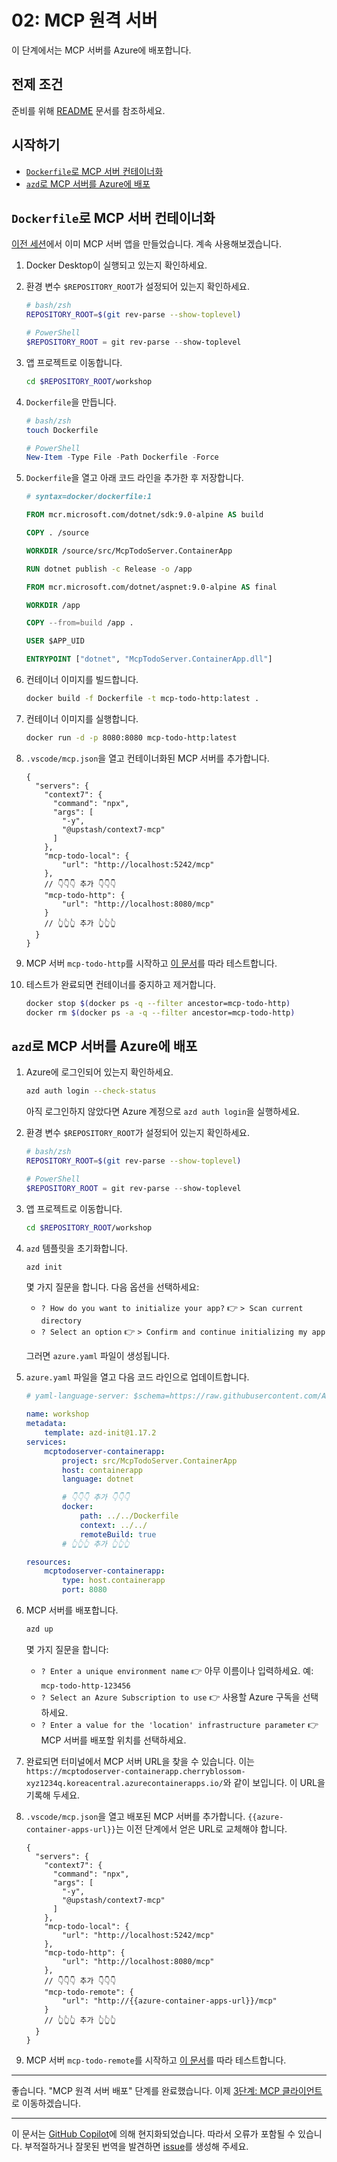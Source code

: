 # 02: MCP 원격 서버

이 단계에서는 MCP 서버를 Azure에 배포합니다.

## 전제 조건

준비를 위해 [README](../README.md#전제-조건) 문서를 참조하세요.

## 시작하기

- [`Dockerfile`로 MCP 서버 컨테이너화](#dockerfile로-mcp-서버-컨테이너화)
- [`azd`로 MCP 서버를 Azure에 배포](#azd로-mcp-서버를-azure에-배포)

## `Dockerfile`로 MCP 서버 컨테이너화

[이전 세션](./01-mcp-server.md)에서 이미 MCP 서버 앱을 만들었습니다. 계속 사용해보겠습니다.

1. Docker Desktop이 실행되고 있는지 확인하세요.
1. 환경 변수 `$REPOSITORY_ROOT`가 설정되어 있는지 확인하세요.

   ```bash
   # bash/zsh
   REPOSITORY_ROOT=$(git rev-parse --show-toplevel)
   ```

   ```powershell
   # PowerShell
   $REPOSITORY_ROOT = git rev-parse --show-toplevel
   ```

1. 앱 프로젝트로 이동합니다.

    ```bash
    cd $REPOSITORY_ROOT/workshop
    ```

1. `Dockerfile`을 만듭니다.

    ```bash
    # bash/zsh
    touch Dockerfile
    ```

    ```powershell
    # PowerShell
    New-Item -Type File -Path Dockerfile -Force
    ```

1. `Dockerfile`을 열고 아래 코드 라인을 추가한 후 저장합니다.

    ```dockerfile
    # syntax=docker/dockerfile:1
    
    FROM mcr.microsoft.com/dotnet/sdk:9.0-alpine AS build
    
    COPY . /source
    
    WORKDIR /source/src/McpTodoServer.ContainerApp
    
    RUN dotnet publish -c Release -o /app
    
    FROM mcr.microsoft.com/dotnet/aspnet:9.0-alpine AS final
    
    WORKDIR /app
    
    COPY --from=build /app .
    
    USER $APP_UID
    
    ENTRYPOINT ["dotnet", "McpTodoServer.ContainerApp.dll"]
    ```

1. 컨테이너 이미지를 빌드합니다.

    ```bash
    docker build -f Dockerfile -t mcp-todo-http:latest .
    ```

1. 컨테이너 이미지를 실행합니다.

    ```bash
    docker run -d -p 8080:8080 mcp-todo-http:latest
    ```

1. `.vscode/mcp.json`을 열고 컨테이너화된 MCP 서버를 추가합니다.

    ```jsonc
    {
      "servers": {
        "context7": {
          "command": "npx",
          "args": [
            "-y",
            "@upstash/context7-mcp"
          ]
        },
        "mcp-todo-local": {
            "url": "http://localhost:5242/mcp"
        },
        // 👇👇👇 추가 👇👇👇
        "mcp-todo-http": {
            "url": "http://localhost:8080/mcp"
        }
        // 👆👆👆 추가 👆👆👆
      }
    }
    ```

1. MCP 서버 `mcp-todo-http`를 시작하고 [이 문서](./01-mcp-server.md#mcp-서버-테스트)를 따라 테스트합니다.
1. 테스트가 완료되면 컨테이너를 중지하고 제거합니다.

    ```bash
    docker stop $(docker ps -q --filter ancestor=mcp-todo-http)
    docker rm $(docker ps -a -q --filter ancestor=mcp-todo-http)
    ```

## `azd`로 MCP 서버를 Azure에 배포

1. Azure에 로그인되어 있는지 확인하세요.

    ```bash
    azd auth login --check-status
    ```

   아직 로그인하지 않았다면 Azure 계정으로 `azd auth login`을 실행하세요.

1. 환경 변수 `$REPOSITORY_ROOT`가 설정되어 있는지 확인하세요.

   ```bash
   # bash/zsh
   REPOSITORY_ROOT=$(git rev-parse --show-toplevel)
   ```

   ```powershell
   # PowerShell
   $REPOSITORY_ROOT = git rev-parse --show-toplevel
   ```

1. 앱 프로젝트로 이동합니다.

    ```bash
    cd $REPOSITORY_ROOT/workshop
    ```

1. `azd` 템플릿을 초기화합니다.

    ```bash
    azd init
    ```

   몇 가지 질문을 합니다. 다음 옵션을 선택하세요:

   - `? How do you want to initialize your app?` 👉 `> Scan current directory`
   - `? Select an option` 👉 `> Confirm and continue initializing my app`

   그러면 `azure.yaml` 파일이 생성됩니다.

1. `azure.yaml` 파일을 열고 다음 코드 라인으로 업데이트합니다.

    ```yml
    # yaml-language-server: $schema=https://raw.githubusercontent.com/Azure/azure-dev/main/schemas/v1.0/azure.yaml.json
    
    name: workshop
    metadata:
        template: azd-init@1.17.2
    services:
        mcptodoserver-containerapp:
            project: src/McpTodoServer.ContainerApp
            host: containerapp
            language: dotnet

            # 👇👇👇 추가 👇👇👇
            docker:
                path: ../../Dockerfile
                context: ../../
                remoteBuild: true
            # 👆👆👆 추가 👆👆👆

    resources:
        mcptodoserver-containerapp:
            type: host.containerapp
            port: 8080
    ```

1. MCP 서버를 배포합니다.

    ```bash
    azd up
    ```

   몇 가지 질문을 합니다:

   - `? Enter a unique environment name` 👉 아무 이름이나 입력하세요. 예: `mcp-todo-http-123456`
   - `? Select an Azure Subscription to use` 👉 사용할 Azure 구독을 선택하세요.
   - `? Enter a value for the 'location' infrastructure parameter` 👉 MCP 서버를 배포할 위치를 선택하세요.

1. 완료되면 터미널에서 MCP 서버 URL을 찾을 수 있습니다. 이는 `https://mcptodoserver-containerapp.cherryblossom-xyz1234q.koreacentral.azurecontainerapps.io/`와 같이 보입니다. 이 URL을 기록해 두세요.
1. `.vscode/mcp.json`을 열고 배포된 MCP 서버를 추가합니다. `{{azure-container-apps-url}}`는 이전 단계에서 얻은 URL로 교체해야 합니다.

    ```jsonc
    {
      "servers": {
        "context7": {
          "command": "npx",
          "args": [
            "-y",
            "@upstash/context7-mcp"
          ]
        },
        "mcp-todo-local": {
            "url": "http://localhost:5242/mcp"
        },
        "mcp-todo-http": {
            "url": "http://localhost:8080/mcp"
        },
        // 👇👇👇 추가 👇👇👇
        "mcp-todo-remote": {
            "url": "http://{{azure-container-apps-url}}/mcp"
        }
        // 👆👆👆 추가 👆👆👆
      }
    }
    ```

1. MCP 서버 `mcp-todo-remote`를 시작하고 [이 문서](./01-mcp-server.md#mcp-서버-테스트)를 따라 테스트합니다.

---

좋습니다. "MCP 원격 서버 배포" 단계를 완료했습니다. 이제 [3단계: MCP 클라이언트](./03-mcp-client.md)로 이동하겠습니다.

---

이 문서는 [GitHub Copilot](https://docs.github.com/copilot/about-github-copilot/what-is-github-copilot)에 의해 현지화되었습니다. 따라서 오류가 포함될 수 있습니다. 부적절하거나 잘못된 번역을 발견하면 [issue](../../../../../issues)를 생성해 주세요.
